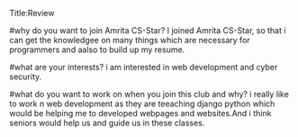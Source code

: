 Title:Review


#why do you want to join Amrita CS-Star?
I joined Amrita CS-Star, so that i can get the knowledgee on many things which are necessary for programmers and aalso to build up my resume.


#what are your interests?
i am interested in web development and cyber security.




#what do you want to work on when you join this club and why?
i really like to work n web development as they are teeaching django python which would be helping me to developed webpages and websites.And i think seniors would help us and guide us in these classes.
